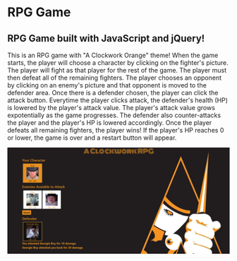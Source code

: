 # RPG Game

## RPG Game built with JavaScript and jQuery!

This is an RPG game with "A Clockwork Orange" theme! When the game starts, the player will choose a character by clicking on the fighter's picture. The player will fight as that player for the rest of the game.
The player must then defeat all of the remaining fighters.
The player chooses an opponent by clicking on an enemy's picture and that opponent is moved to the defender area.
Once there is a defender chosen, the player can click the attack button.
Everytime the player clicks attack, the defender's health (HP) is lowered by the player's attack value. The player's attack value grows expotentially as the game progresses. The defender also counter-attacks the player and the player's HP is lowered accordingly.
Once the player defeats all remaining fighters, the player wins!
If the player's HP reaches 0 or lower, the game is over and a restart button will appear.

![Screenshot of Game](assets/images/screenshot.png)
